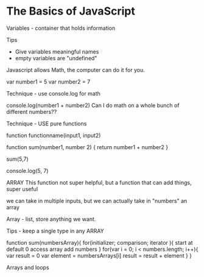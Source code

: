 # The Basics of JavaScript

Variables - container that holds information

Tips 
- Give variables meaningful names
- empty variables are "undefined"

Javascript allows Math, the computer can do it for you.


var number1 = 5
var number2 = 7

Technique - use console.log for math


console.log(number1 + number2)
Can I do math on a whole bunch of different numbers??

Technique - USE pure functions

function functionname(input1, input2)

function sum(number1, number 2) {
return number1 + number2
}

sum(5,7)

console.log(5, 7)

ARRAY
This function not super helpful, but a function that can add things, super useful

we can take in multiple inputs, but we can actually take in "numbers" an array

Array - list, store anything we want.

Tips - keep a single type in any ARRAY

function sum(numbersArray){
  for(initializer; comparison; iterator ){
  start at default 0
  access array 
  add numbers
  }
  for(var i = 0; i < numbers.length; i++){
  var result = 0
  var element = numbersArrays[i]
  result = result + element
  }
}

Arrays and loops